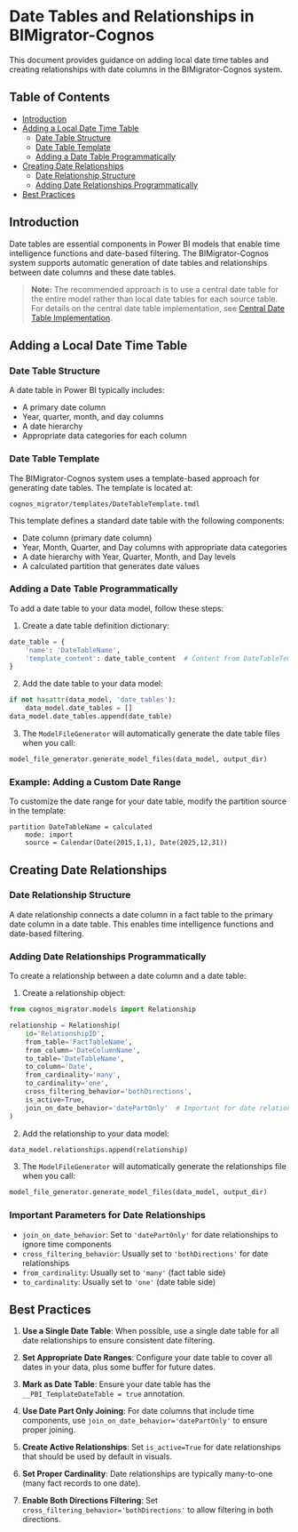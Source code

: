 # Date Tables and Relationships in BIMigrator-Cognos

This document provides guidance on adding local date time tables and creating relationships with date columns in the BIMigrator-Cognos system.

## Table of Contents
- [Introduction](#introduction)
- [Adding a Local Date Time Table](#adding-a-local-date-time-table)
  - [Date Table Structure](#date-table-structure)
  - [Date Table Template](#date-table-template)
  - [Adding a Date Table Programmatically](#adding-a-date-table-programmatically)
- [Creating Date Relationships](#creating-date-relationships)
  - [Date Relationship Structure](#date-relationship-structure)
  - [Adding Date Relationships Programmatically](#adding-date-relationships-programmatically)
- [Best Practices](#best-practices)

## Introduction

Date tables are essential components in Power BI models that enable time intelligence functions and date-based filtering. The BIMigrator-Cognos system supports automatic generation of date tables and relationships between date columns and these date tables.

> **Note:** The recommended approach is to use a central date table for the entire model rather than local date tables for each source table. For details on the central date table implementation, see [Central Date Table Implementation](central_date_table_implementation.md).

## Adding a Local Date Time Table

### Date Table Structure

A date table in Power BI typically includes:
- A primary date column
- Year, quarter, month, and day columns
- A date hierarchy
- Appropriate data categories for each column

### Date Table Template

The BIMigrator-Cognos system uses a template-based approach for generating date tables. The template is located at:

```
cognos_migrator/templates/DateTableTemplate.tmdl
```

This template defines a standard date table with the following components:
- Date column (primary date column)
- Year, Month, Quarter, and Day columns with appropriate data categories
- A date hierarchy with Year, Quarter, Month, and Day levels
- A calculated partition that generates date values

### Adding a Date Table Programmatically

To add a date table to your data model, follow these steps:

1. Create a date table definition dictionary:

```python
date_table = {
    'name': 'DateTableName',
    'template_content': date_table_content  # Content from DateTableTemplate.tmdl
}
```

2. Add the date table to your data model:

```python
if not hasattr(data_model, 'date_tables'):
    data_model.date_tables = []
data_model.date_tables.append(date_table)
```

3. The `ModelFileGenerator` will automatically generate the date table files when you call:

```python
model_file_generator.generate_model_files(data_model, output_dir)
```

### Example: Adding a Custom Date Range

To customize the date range for your date table, modify the partition source in the template:

```
partition DateTableName = calculated
    mode: import
    source = Calendar(Date(2015,1,1), Date(2025,12,31))
```

## Creating Date Relationships

### Date Relationship Structure

A date relationship connects a date column in a fact table to the primary date column in a date table. This enables time intelligence functions and date-based filtering.

### Adding Date Relationships Programmatically

To create a relationship between a date column and a date table:

1. Create a relationship object:

```python
from cognos_migrator.models import Relationship

relationship = Relationship(
    id='RelationshipID',
    from_table='FactTableName',
    from_column='DateColumnName',
    to_table='DateTableName',
    to_column='Date',
    from_cardinality='many',
    to_cardinality='one',
    cross_filtering_behavior='bothDirections',
    is_active=True,
    join_on_date_behavior='datePartOnly'  # Important for date relationships
)
```

2. Add the relationship to your data model:

```python
data_model.relationships.append(relationship)
```

3. The `ModelFileGenerator` will automatically generate the relationships file when you call:

```python
model_file_generator.generate_model_files(data_model, output_dir)
```

### Important Parameters for Date Relationships

- `join_on_date_behavior`: Set to `'datePartOnly'` for date relationships to ignore time components
- `cross_filtering_behavior`: Usually set to `'bothDirections'` for date relationships
- `from_cardinality`: Usually set to `'many'` (fact table side)
- `to_cardinality`: Usually set to `'one'` (date table side)

## Best Practices

1. **Use a Single Date Table**: When possible, use a single date table for all date relationships to ensure consistent date filtering.

2. **Set Appropriate Date Ranges**: Configure your date table to cover all dates in your data, plus some buffer for future dates.

3. **Mark as Date Table**: Ensure your date table has the `__PBI_TemplateDateTable = true` annotation.

4. **Use Date Part Only Joining**: For date columns that include time components, use `join_on_date_behavior='datePartOnly'` to ensure proper joining.

5. **Create Active Relationships**: Set `is_active=True` for date relationships that should be used by default in visuals.

6. **Set Proper Cardinality**: Date relationships are typically many-to-one (many fact records to one date).

7. **Enable Both Directions Filtering**: Set `cross_filtering_behavior='bothDirections'` to allow filtering in both directions.
